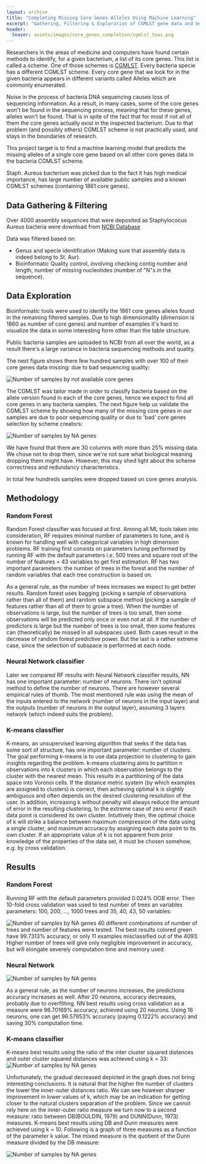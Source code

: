 ```yaml
---
layout: archive
title: "Completing Missing Core Genes Alleles Using Machine Learning"
excerpt: "Gathering, Filtering & Exploration of CGMLST gene data and building of couple Machine Learning Models"
header:
  teaser: assets/images/core_genes_completion/cgmlst_teas.png
---
```


Researchers in the areas of medicine and computers have found certain methods to identify, for a given bacterium, a list of its core genes.
This list is called a scheme. One of those schemes is [CGMLST](https://www.cgmlst.org/ncs). Every bacteria specie has a different CGMLST scheme.
Every core gene that we look for in the given bacteria appears in different variants called Alleles which are commonly enumerated.

Noise in the process of bacteria DNA sequencing causes loss of sequencing information. As a result, in many cases, some of the core genes won't be found in the sequencing process, meaning that for these genes, alleles won't be found. That is in spite of the fact that for most if not all of them the core genes actually exist in the inspected bacterium. Due to that problem (and possibly others) CGMLST scheme is not practically used, and stays in the boundaries of research.

This project target is to find a machine learning model that predicts the missing alleles of a single core gene based on all other core genes data in the bacteria CGMLST scheme.

Staph. Aureus bacterium was picked due to the fact it has high medical importance, has large number of available public samples and a known CGMLST schemes (containing 1861 core genes).

## Data Gathering & Filtering

Over 4000 assembly sequences that were deposited as Staphylococus Aureus bacteria were download from [NCBI Database](https://www.ncbi.nlm.nih.gov/genome/genomes/154?)

Data was filtered based on:

* Genus and specie identification (Making sure that assembly data is indeed belong to St. Aur).
* Bioinformatic Quality control, involving checking contig number and length, number of missing nucleotides (number of "N"s in the sequence).

## Data Exploration

Bioinformatic tools were used to identify the 1861 core genes alleles found in the remaining filtered samples.
Due to high dimensionality (dimension is 1860 as number of core genes) and number of examples it's hard to visualize the data in some interesting form other than the table structure.

Public bacteria samples are uploaded to NCBI from all over the world, as a result there's a large variance in bacteria sequencing methods and quality.

The next figure shows there few hundred samples with over 100 of their core genes
 data missing: due to bad sequencing quality:

![Number of samples by not available core genes](/assets/images/core_genes_completion/project_samples_NA.png)

The CGMLST was tailor made in order to classify bacteria based on the allele version found in each of the core genes, hence we expect to find all core genes in any bacteria samples.
The next figure help us validate the CGMLST scheme by showing how many of  the missing core genes in our samples are due to poor sequencing quality or due to 'bad' core genes selection by scheme creators:

![Number of samples by NA genes](/assets/images/core_genes_completion/core_genes_by_NA.PNG)

We have found that there are 30 columns with more than 25% missing data. We chose not to drop them, since we're not sure what biological meaning dropping them might have.
However, this may shed light about the scheme correctness and redundancy characteristics.

In total few hundreds samples were dropped based on core genes analysis.

## Methodology

### Random Forest

Random Forest classifier was focused at first. Among all ML tools taken into consideration, RF requires minimal number of parameters to tune, and is known for handling well with categorical variables in high dimension problems.
RF training first consists on parameters tuning performed by running RF with the default parameters i.e. 500 trees and square root of the number of features = 43 variables to get first estimation.
RF has two important parameters: the number of trees in the forest and the number of random variables that each tree construction is based on.

As a general rule, as the number of trees increases we expect to
get better results. Random forest uses bagging (picking a sample of observations rather than all of them)
and random subspace method (picking a sample of features rather than all of them to grow a tree).
When the number of observations is large, but the number of trees is too small, then some observations will be
predicted only once or even not at all. If the number of predictors is large but the number of trees is too
small, then some features can (theoretically) be missed in all subspaces used. Both cases result in the
decrease of random forest predictive power. But the last is a rather extreme case, since the selection of subspace is performed at each node.

### Neural Network classifier

Later we compared RF results with Neural Network classifier results,
NN has one important parameter: number of neurons.
There isn't optimal method to define the number of neurons. There are however several empirical rules of thumb.
The most mentioned rule was using the mean of the inputs entered to the network (number of neurons in the input layer)
 and the outputs (number of neurons in the output layer), assuming 3 layers network (which indeed suits the problem).

###  K-means classifier

K-means, an unsupervised learning algorithm that seeks if the data has some sort of structure, has one important parameter: number of clusters.
The goal performing k-means is to use data projection to clustering to gain insights regarding the problem. k-means clustering aims to partition n observations into k clusters in which each observation belongs to the cluster with the nearest mean.
This results in a partitioning of the data space into Voronoi cells. If the distance metric system (by which examples are assigned to clusters) is correct, then achieving optimal k is slightly ambiguous and often depends on the desired clustering resolution of the user.
In addition, increasing k without penalty will always reduce the amount of error in the resulting clustering, to the extreme case of zero error if each data point is considered its own cluster.
 Intuitively then, the optimal choice of k will strike a balance between maximum compression of the data using a single cluster, and maximum accuracy by assigning each data point to its own cluster. If an appropriate value of k is not apparent from prior knowledge of the properties of the data set, it must be chosen somehow, e.g. by cross validation.

## Results

### Random Forest
Running RF with the default parameters provided 0.024% OOB error. Then 10-fold cross validation was used to test number of trees an variables parameters:  100, 200, …, 1000 trees and 35, 40, 43, 50 variables:

![Number of samples by NA genes](/assets/images/core_genes_completion/random_forest_result.PNG)
40 different combinations of number of trees and number of features were tested. The best results colored green have 99.7313% accuracy, or only 11 examples misclassified out of the 4093.
Higher number of trees will give only negligible improvement in accuracy, but will elongate severely computation time and memory used.

### Neural Network

![Number of samples by NA genes](/assets/images/core_genes_completion/NN_result.PNG)

As a general rule, as the number of neurons increases, the predictions accuracy increases as well. After 20 neurons, accuracy decreases, probably due to overfitting.
NN best results using cross validation as a measure were 96.70169% accuracy, achieved using 20 neurons.
Using 16 neurons, one can get 96.57953% accuracy (paying 0.1222% accuracy) and saving 30% computation time.

### K-means classifier

K-means best results using the ratio of the inter cluster squared distances and outer cluster squared distances was achieved using k = 33:
![Number of samples by NA genes](/assets/images/core_genes_completion/k_means_1.PNG)


Unfortunately, the gradual decreased depicted in the graph does not bring interesting conclusions. It is natural that the higher the number of clusters the lower the inner-outer distances ratio.
We can see however sharper improvement in lower values of k, which may be an indication for getting closer to the natural clusters separation of the problem. Since we cannot rely here on the inner-outer ratio measure we turn now to a second measure: ratio between DB(BOULDIN, 1979) and DUNN(Dunn, 1973) measures.
K-means best results using DB and Dunn measures were achieved using k = 10. Following is a graph of three measures as a function of the parameter k value. The mixed measure is the quotient of the Dunn measure divided by the DB measure:

![Number of samples by NA genes](/assets/images/core_genes_completion/k_means_2.PNG)